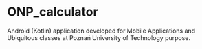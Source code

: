 # ONP_calculator
Android (Kotlin) application developed for Mobile Applications and Ubiquitous classes at Poznań University of Technology purpose. 
